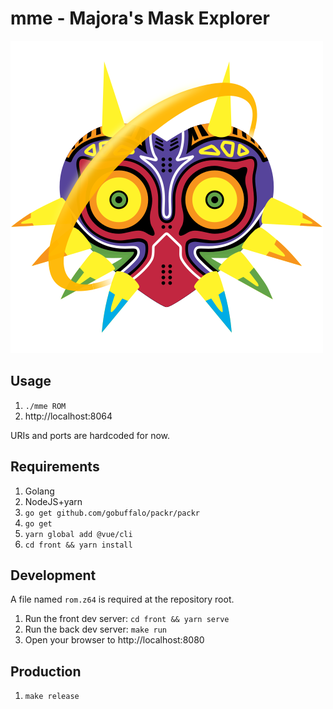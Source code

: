 # mme - Majora's Mask Explorer
![logo](front/public/assets/mme.svg)

## Usage
1. `./mme ROM`
2. http://localhost:8064

URIs and ports are hardcoded for now.

## Requirements
1. Golang
2. NodeJS+yarn
3. `go get github.com/gobuffalo/packr/packr`
4. `go get`
5. `yarn global add @vue/cli`
6. `cd front && yarn install`

## Development
A file named `rom.z64` is required at the repository root.

1. Run the front dev server: `cd front && yarn serve`
2. Run the back dev server: `make run`
3. Open your browser to http://localhost:8080

## Production
1. `make release`
